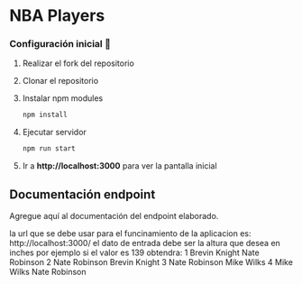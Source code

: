 # NBA Players

### Configuración inicial 🔧

1. Realizar el fork del repositorio

2. Clonar el repositorio

3. Instalar npm modules
   ```bash
   npm install
   ```
4. Ejecutar servidor
   ```bash
   npm run start
   ```
5. Ir a **http://localhost:3000** para ver la pantalla inicial

## Documentación endpoint

Agregue aquí al documentación del endpoint elaborado.

la url que se debe usar para el funcinamiento de la aplicacion es: http://localhost:3000/
el dato de entrada debe ser la altura que desea en inches
por ejemplo si el valor es 139 obtendra:
1	Brevin Knight	Nate Robinson
2	Nate Robinson	Brevin Knight
3	Nate Robinson	Mike Wilks
4	Mike Wilks	Nate Robinson
